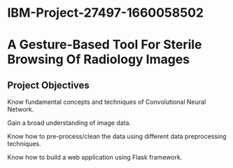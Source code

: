 # IBM-Project-27497-1660058502
# A Gesture-Based Tool For Sterile Browsing Of Radiology Images
## Project Objectives
  Know fundamental concepts and techniques of Convolutional Neural Network.
  
  Gain a broad understanding of image data.
  
  Know how to pre-process/clean the data using different data preprocessing techniques.
  
  Know how to build a web application using Flask framework.
